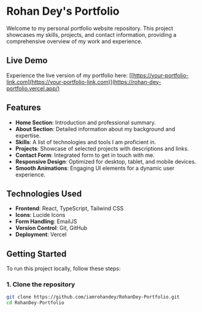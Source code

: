 # Rohan Dey's Portfolio

Welcome to my personal portfolio website repository. This project showcases my skills, projects, and contact information, providing a comprehensive overview of my work and experience.

## Live Demo

Experience the live version of my portfolio here: [[https://your-portfolio-link.com](https://your-portfolio-link.com)](https://rohan-dey-portfolio.vercel.app/)

## Features

- **Home Section**: Introduction and professional summary.
- **About Section**: Detailed information about my background and expertise.
- **Skills**: A list of technologies and tools I am proficient in.
- **Projects**: Showcase of selected projects with descriptions and links.
- **Contact Form**: Integrated form to get in touch with me.
- **Responsive Design**: Optimized for desktop, tablet, and mobile devices.
- **Smooth Animations**: Engaging UI elements for a dynamic user experience.

## Technologies Used

- **Frontend**: React, TypeScript, Tailwind CSS
- **Icons**: Lucide Icons
- **Form Handling**: EmailJS
- **Version Control**: Git, GitHub
- **Deployment**: Vercel 

## Getting Started

To run this project locally, follow these steps:

### 1. Clone the repository

```bash
git clone https://github.com/iamrohandey/RohanDey-Portfolio.git
cd RohanDey-Portfolio

